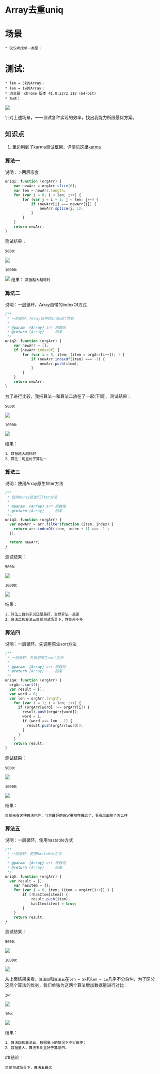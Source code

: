 # Array去重uniq

场景
==================================
```
* 仅仅考虑单一类型；
```
测试:
==================================
```
* len = 5k的Array；
* len = 1w的Array；
* 浏览器：chrome 版本 41.0.2272.118 (64-bit)
* 系统：
```
![](https://github.com/hanyangecho/js-lessons/blob/master/lesson1-Array-uniq/img/34.pic.jpg)

针对上述场景，一一测试各种实现的效率，找出我能力所限最优方案。

## 知识点

1. 里边用到了karma测试框架，详情见这里[karma]

### 算法一
说明： >两层嵌套
```javascript
uniq1: function (orgArr) {
    var newArr = orgArr.slice(0);
    var len = newArr.length;
    for (var i = 0; i < len; i++) {
        for (var j = i + 1; j < len; j++) {
            if (newArr[i] === newArr[j]) {
                newArr.splice(j, 1);
            }           
        }
    }
    return newArr;
}
```
测试结果：

`5000`:

![](https://github.com/hanyangecho/js-lessons/blob/master/lesson1-Array-uniq/img/11.pic.jpg)

`10000`:

![](https://github.com/hanyangecho/js-lessons/blob/master/lesson1-Array-uniq/img/12.pic.jpg)
结果：
`数据越大越耗时`

### 算法二
说明：一层循环，Array自带的indexOf方式
```javascript
/**
 * 一层循环，Array自带的indexOf方式
 * 
 * @param  {Array} arr 原数组
 * @return {Array}     结果
 */
uniq2: function (orgArr) {
    var newArr = [];
    if (newArr.indexOf) {
        for (var i = 0, item; (item = orgArr[i++]); ) {
            if (newArr.indexOf(item) === -1) {
                newArr.push(item);
            }
        }
    } 
    return newArr;
}
```
为了进行比较，我把算法一和算法二放在了一起(下同)，测试结果：

`5000`:

![](https://github.com/hanyangecho/js-lessons/blob/master/lesson1-Array-uniq/img/36.pic.jpg)

`10000`:

![](https://github.com/hanyangecho/js-lessons/blob/master/lesson1-Array-uniq/img/37.pic.jpg)

结果：
```
1、数据越大越耗时
2、算法二明显优于算法一
```

### 算法三
说明：使用Array原生filter方法
```javascript
/**
 * 使用Array原生filter方法
 * 
 * @param  {Array} arr 原数组
 * @return {Array}     结果
 */
uniq3: function (orgArr) {
  var newArr = arr.filter(function (item, index) {
    return arr.indexOf(item, index + 1) === -1 ;
  });

  return newArr;
}
```
测试结果：

`5000`:

![](https://github.com/hanyangecho/js-lessons/blob/master/lesson1-Array-uniq/img/38.pic.jpg)

`10000`:

![](https://github.com/hanyangecho/js-lessons/blob/master/lesson1-Array-uniq/img/39.pic.jpg)

结果：
```
1、算法二目前来说还是最好，当然算法一最差
2、算法二和算法三目前测试场景下，性能差不多
```

### 算法四
说明：一层循环，先调用原生sort方法
```javascript
/**
 * 一层循环，先调用原生sort方法
 * 
 * @param  {Array} arr 原数组
 * @return {Array}     结果
 */
uniq4: function (orgArr) {
  orgArr.sort();
  var result = [];
  var word = 0;
  var len = orgArr.length;
    for (var i = 1; i < len; i++) {
      if (orgArr[word] !== orgArr[i]) {
        result.push(orgArr[word]);
        word = i;
        if (word === len - 1) {
          result.push(orgArr[word]);
        }
      }
    }
    return result;
}
```
测试结果：

`5000`:

![](https://github.com/hanyangecho/js-lessons/blob/master/lesson1-Array-uniq/img/40.pic.jpg)

`10000`:

![](https://github.com/hanyangecho/js-lessons/blob/master/lesson1-Array-uniq/img/68.pic.jpg)

结果：
```
目前来看这种算法完胜，当然最好的肯定要放在最后了，看看后面那个怎么样
```

### 算法五
说明：一层循环，使用hastable方式
```javascript
/**
 * 一层循环，使用hastable方式
 * 
 * @param  {Array} arr 原数组
 * @return {Array}     结果
 */
uniq5: function (orgArr) {
  var result = [];
    var hasItem = {};
    for (var i = 0, item; (item = orgArr[i++]);) {
        if (!hasItem[item]) {
            result.push(item);
            hasItem[item] = true;
        }
    }
    return result;
}
```
测试结果：

`5000`:

![](https://github.com/hanyangecho/js-lessons/blob/master/lesson1-Array-uniq/img/69.pic.jpg)

`10000`:

![](https://github.com/hanyangecho/js-lessons/blob/master/lesson1-Array-uniq/img/70.pic.jpg)

从上面结果来看，`算法四`和`算法五`在`len = 5k`和`len = 1w`几乎不分伯仲，为了区分这两个算法的优劣，我们单独为这两个算法增加数据量进行对比：

`2w`:

![](https://github.com/hanyangecho/js-lessons/blob/master/lesson1-Array-uniq/img/71.pic.jpg)

`10w`:

![](https://github.com/hanyangecho/js-lessons/blob/master/lesson1-Array-uniq/img/72.pic.jpg)

结果：
```
1、算法四和算法五，数据量小的情况下不分伯仲；
2、数据量大，算法五明显好于算法四。
```

##结论：
```
目前测试场景下，算法五最优
```

[karma]: https://github.com/hanyangecho/karma-mocha-requriejs-phantomjs




